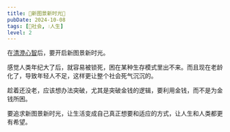 ```yaml
---
title: 🦄新图景新时光🌈
pubDate: 2024-10-08
tags: [👫社会, 💧人生]
level: 2
---
```


在[清澄心智](/xyy/20241008c)后，要开启新图景新时光。

感觉人类年纪大了后，就容易被锁死，困在某种生存模式里出不来。而且现在老龄化了，导致年轻人不足，这样更让整个社会死气沉沉的。

趁着还没老，应该想办法突破，尤其是突破金钱的逻辑，要利用金钱，而不是为金钱所困。

要追求新图景新时光，让生活变成自己真正想要和适应的方式，让人生和人类都更有希望。
